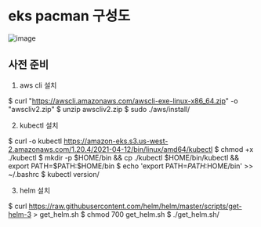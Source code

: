 # eks pacman 구성도
![image](https://user-images.githubusercontent.com/69024896/138207893-e649c5f4-205a-414d-a347-5c8a61d82747.png)

## 사전 준비

1. aws cli 설치

  $ curl "https://awscli.amazonaws.com/awscli-exe-linux-x86_64.zip" -o "awscliv2.zip"
  $ unzip awscliv2.zip
  $ sudo ./aws/install/

2. kubectl 설치

  $ curl -o kubectl https://amazon-eks.s3.us-west-2.amazonaws.com/1.20.4/2021-04-12/bin/linux/amd64/kubectl
  $ chmod +x ./kubectl
  $ mkdir -p $HOME/bin && cp ./kubectl $HOME/bin/kubectl && export PATH=$PATH:$HOME/bin
  $ echo 'export PATH=$PATH:$HOME/bin' >> ~/.bashrc
  $ kubectl version/

3. helm 설치

  $ curl https://raw.githubusercontent.com/helm/helm/master/scripts/get-helm-3 > get_helm.sh
  $ chmod 700 get_helm.sh
  $ ./get_helm.sh/
